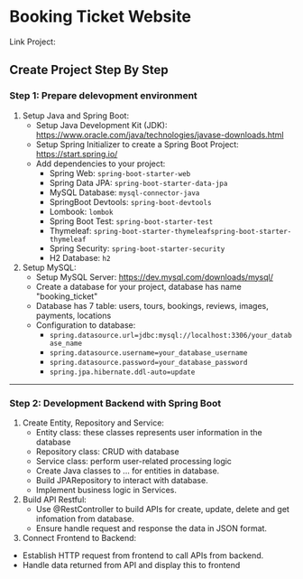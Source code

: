 # Booking Ticket Website #

 Link Project: 

## Create Project Step By Step ##
### Step 1: Prepare delevopment environment ###
1. Setup Java and Spring Boot:
   - Setup Java Development Kit (JDK): https://www.oracle.com/java/technologies/javase-downloads.html
   - Setup Spring Initializer to create a Spring Boot Project: https://start.spring.io/
   - Add dependencies to your project:
        + Spring Web:  `spring-boot-starter-web` 
        + Spring Data JPA: `spring-boot-starter-data-jpa`
        + MySQL Database: `mysql-connector-java`
        + SpringBoot Devtools: `spring-boot-devtools`
        + Lombook: `lombok`
        + Spring Boot Test: `spring-boot-starter-test`
        + Thymeleaf: `spring-boot-starter-thymeleafspring-boot-starter-thymeleaf`
        + Spring Security: `spring-boot-starter-security`
        + H2 Database: `h2`
2. Setup MySQL:
   - Setup MySQL Server: https://dev.mysql.com/downloads/mysql/
   - Create a database for your project, database has name "booking_ticket"
   - Database has 7 table: users, tours, bookings, reviews, images, payments, locations
   - Configuration to database:
      -   `spring.datasource.url=jdbc:mysql://localhost:3306/your_database_name`
      -   `spring.datasource.username=your_database_username`
      -   `spring.datasource.password=your_database_password`
      -   `spring.jpa.hibernate.ddl-auto=update`
---
### Step 2: Development Backend with Spring Boot ###
1. Create Entity, Repository and Service:
   - Entity class: these classes represents user information in the database
   - Repository class: CRUD with database
   - Service class: perform user-related processing logic
   - Create Java classes to ... for entities in database.
   - Build JPARepository to interact with database.
   - Implement business logic in Services.
3. Build API Restful:
   - Use @RestController to build APIs for create, update, delete and get infomation from database.
   - Ensure handle request and response the data in JSON format.
4.  Connect Frontend to Backend:
   - Establish HTTP request from frontend to call APIs from backend.
   - Handle data returned from API and display this to frontend
